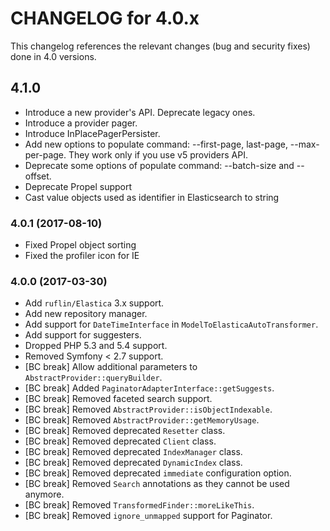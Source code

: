 CHANGELOG for 4.0.x
===================

This changelog references the relevant changes (bug and security fixes) done
in 4.0 versions.

## 4.1.0

* Introduce a new provider's API. Deprecate legacy ones.
* Introduce a provider pager. 
* Introduce InPlacePagerPersister.
* Add new options to populate command: --first-page, last-page, --max-per-page. They work only if you use v5 providers API.
* Deprecate some options of populate command: --batch-size and --offset.
* Deprecate Propel support
* Cast value objects used as identifier in Elasticsearch to string

### 4.0.1 (2017-08-10)

* Fixed Propel object sorting
* Fixed the profiler icon for IE

### 4.0.0 (2017-03-30)

* Add `ruflin/Elastica` 3.x support.
* Add new repository manager.
* Add support for `DateTimeInterface` in `ModelToElasticaAutoTransformer`.
* Add support for suggesters.
* Dropped PHP 5.3 and 5.4 support.
* Removed Symfony < 2.7 support.
* [BC break] Allow additional parameters to `AbstractProvider::queryBuilder`.
* [BC break] Added `PaginatorAdapterInterface::getSuggests`.
* [BC break] Removed faceted search support.
* [BC break] Removed `AbstractProvider::isObjectIndexable`.
* [BC break] Removed `AbstractProvider::getMemoryUsage`.
* [BC break] Removed deprecated `Resetter` class.
* [BC break] Removed deprecated `Client` class.
* [BC break] Removed deprecated `IndexManager` class.
* [BC break] Removed deprecated `DynamicIndex` class.
* [BC break] Removed deprecated `immediate` configuration option.
* [BC break] Removed `Search` annotations as they cannot be used anymore.
* [BC break] Removed `TransformedFinder::moreLikeThis`.
* [BC break] Removed `ignore_unmapped` support for Paginator.
